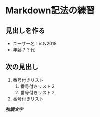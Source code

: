# Markdown記法の練習
## 見出しを作る

- ユーザー名：ictv2018
- 年齢？？代

## 次の見出し

1. 番号付きリスト
    1. 番号付きリスト２
    1. 番号付きリスト２
1. 番号付きリスト

***強調文字***



